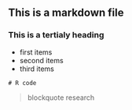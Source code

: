 ## This is a markdown file
### This is a tertialy heading
* first items
* second items
* third items
```{r chunkLabel}
# R code
```
> blockquote research


